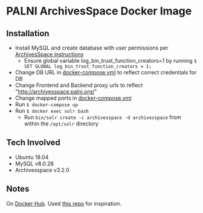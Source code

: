 # PALNI ArchivesSpace Docker Image

## Installation

- Install MySQL and create database with user permissions per [ArchivesSpace instructions](https://archivesspace.github.io/tech-docs/provisioning/mysql.html)
    - Ensure global variable log_bin_trust_function_creators=1 by running `$ SET GLOBAL log_bin_trust_function_creators = 1;`
- Change DB URL in [docker-compose.yml](/docker-compose.yml) to reflect correct credentials for DB
- Change Frontend and Backend proxy urls to reflect "http://archivesspace.palni.org/<institution>"
- Change mapped ports in [docker-compose.yml](/docker-compose.yml)
- Run `$ docker-compose up`
- Run `$ docker exec solr bash`
    - Run `bin/solr create -c archivesspace -d archivesspace` from within the `/opt/solr` directory

## Tech Involved

- Ubuntu 18.04
- MySQL v8.0.28
- Archivesspace v3.2.0

## Notes

On [Docker Hub](https://hub.docker.com/r/pshowell23/aspace-docker).
Used [this repo](https://gitlab.msu.edu/msu-libraries/public/archivesspace-docker/-/tree/master) for inspiration.
